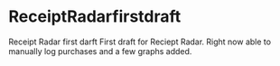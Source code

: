 # ReceiptRadarfirstdraft
Receipt Radar first darft
First draft for Reciept Radar. Right now able to manually log purchases and a few graphs added.
